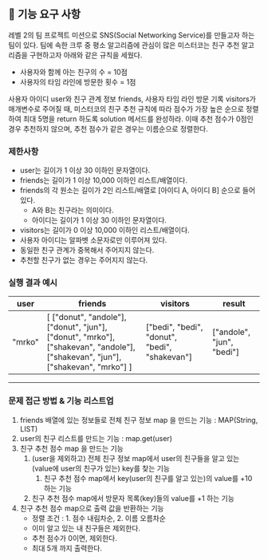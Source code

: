 ## 🚀 기능 요구 사항

레벨 2의 팀 프로젝트 미션으로 SNS(Social Networking Service)를 만들고자 하는 팀이 있다. 팀에 속한 크루 중 평소 알고리즘에 관심이 많은 미스터코는 친구 추천 알고리즘을 구현하고자 아래와 같은 규칙을 세웠다.

- 사용자와 함께 아는 친구의 수 = 10점 
- 사용자의 타임 라인에 방문한 횟수 = 1점

사용자 아이디 user와 친구 관계 정보 friends, 사용자 타임 라인 방문 기록 visitors가 매개변수로 주어질 때, 미스터코의 친구 추천 규칙에 따라 점수가 가장 높은 순으로 정렬하여 최대 5명을 return 하도록 solution 메서드를 완성하라. 이때 추천 점수가 0점인 경우 추천하지 않으며, 추천 점수가 같은 경우는 이름순으로 정렬한다.

### 제한사항

- user는 길이가 1 이상 30 이하인 문자열이다.
- friends는 길이가 1 이상 10,000 이하인 리스트/배열이다.
- friends의 각 원소는 길이가 2인 리스트/배열로 [아이디 A, 아이디 B] 순으로 들어있다.
  - A와 B는 친구라는 의미이다.
  - 아이디는 길이가 1 이상 30 이하인 문자열이다.
- visitors는 길이가 0 이상 10,000 이하인 리스트/배열이다.
- 사용자 아이디는 알파벳 소문자로만 이루어져 있다.
- 동일한 친구 관계가 중복해서 주어지지 않는다.
- 추천할 친구가 없는 경우는 주어지지 않는다.

### 실행 결과 예시

| user | friends | visitors | result |
| --- | --- | --- | --- |
| "mrko" | [ ["donut", "andole"], ["donut", "jun"], ["donut", "mrko"], ["shakevan", "andole"], ["shakevan", "jun"], ["shakevan", "mrko"] ] | ["bedi", "bedi", "donut", "bedi", "shakevan"] | ["andole", "jun", "bedi"] |
------------

### 문제 접근 방법 & 기능 리스트업
1. friends 배열에 있는 정보들로 전체 친구 정보 map 을 만드는 기능 : MAP(String, LIST)
2. user의 친구 리스트를 만드는 기능 : map.get(user) 
3. 친구 추천 점수 map 을 만드는 기능 
   1. (user을 제외하고) 전체 친구 정보 map에서 user의 친구들을 알고 있는(value에 user의 친구가 있는) key를 찾는 기능
      1. 친구 추천 점수 map에서 key(user의 친구를 알고 있는)의 value를 +10 하는 기능
   2. 친구 추천 점수 map에서 방문자 목록(key)들의 value를 +1 하는 기능
4. 친구 추천 점수 map으로 출력 값을 반환하는 기능
   - 정렬 조건 : 1. 점수 내림차순, 2. 이름 오름차순
   - 이미 알고 있는 내 친구들은 제외한다.
   - 추천 점수가 0이면, 제외한다.
   - 최대 5개 까지 출력한다.